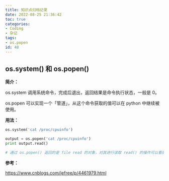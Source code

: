 ```yaml
---
title: 知识点归档记录
date: 2022-08-25 21:36:42
toc: true
categories:
- Coding
- 杂记
tags:
- os.popen
id: 48
---
```


## os.system() 和 os.popen() 

**简介：**

os.system 调用系统命令，完成后退出，返回结果是命令执行状态，一般是 0。

os.popen 可以实现一个「管道」，从这个命令获取的值可以在 python 中继续被使用。

**用法：**

```python
os.system('cat /proc/cpuinfo')
```

```python
output = os.popen('cat /proc/cpuinfo')
print output.read()

# 通过 os.popen() 返回的是 file read 的对象，对其进行读取 read() 的操作可以看到执行的输出
```

**参考：**

https://www.cnblogs.com/jefree/p/4461979.html

<!--more-->



